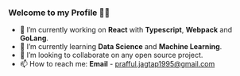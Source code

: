 ### Welcome to my Profile 🙂👋

- 🔭 I’m currently working on **React** with **Typescript**, **Webpack** and **GoLang**.
- 🌱 I’m currently learning **Data Science** and **Machine Learning**.
- 👯 I’m looking to collaborate on any open source project.
- 📫 How to reach me: **Email** - prafful.jagtap1995@gmail.com


<!--
**praffuljagtap/praffuljagtap** is a ✨ _special_ ✨ repository because its `README.md` (this file) appears on your GitHub profile.

Here are some ideas to get you started:

- 🔭 I’m currently working on ...
- 🌱 I’m currently learning ...
- 👯 I’m looking to collaborate on ...
- 🤔 I’m looking for help with ...
- 💬 Ask me about ...
- 📫 How to reach me: ...
- 😄 Pronouns: ...
- ⚡ Fun fact: ...
-->
